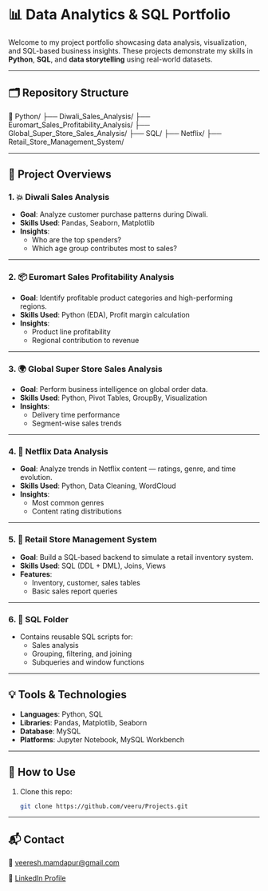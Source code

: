 # 📊 Data Analytics & SQL Portfolio

Welcome to my project portfolio showcasing data analysis, visualization, and SQL-based business insights. These projects demonstrate my skills in **Python**, **SQL**, and **data storytelling** using real-world datasets.

---

## 🗂️ Repository Structure

📁 Python/
├── Diwali_Sales_Analysis/
├── Euromart_Sales_Profitability_Analysis/
├── Global_Super_Store_Sales_Analysis/
├── SQL/
├── Netflix/
├── Retail_Store_Management_System/

---

## 🧠 Project Overviews

### 1. 💥 Diwali Sales Analysis
- **Goal**: Analyze customer purchase patterns during Diwali.
- **Skills Used**: Pandas, Seaborn, Matplotlib
- **Insights**:
  - Who are the top spenders?
  - Which age group contributes most to sales?

---

### 2. 📦 Euromart Sales Profitability Analysis
- **Goal**: Identify profitable product categories and high-performing regions.
- **Skills Used**: Python (EDA), Profit margin calculation
- **Insights**:
  - Product line profitability
  - Regional contribution to revenue

---

### 3. 🌍 Global Super Store Sales Analysis
- **Goal**: Perform business intelligence on global order data.
- **Skills Used**: Python, Pivot Tables, GroupBy, Visualization
- **Insights**:
  - Delivery time performance
  - Segment-wise sales trends

---

### 4. 🧠 Netflix Data Analysis
- **Goal**: Analyze trends in Netflix content — ratings, genre, and time evolution.
- **Skills Used**: Python, Data Cleaning, WordCloud
- **Insights**:
  - Most common genres
  - Content rating distributions

---

### 5. 🏪 Retail Store Management System
- **Goal**: Build a SQL-based backend to simulate a retail inventory system.
- **Skills Used**: SQL (DDL + DML), Joins, Views
- **Features**:
  - Inventory, customer, sales tables
  - Basic sales report queries

---

### 6. 🧾 SQL Folder
- Contains reusable SQL scripts for:
  - Sales analysis
  - Grouping, filtering, and joining
  - Subqueries and window functions

---

## 💡 Tools & Technologies

- **Languages**: Python, SQL  
- **Libraries**: Pandas, Matplotlib, Seaborn  
- **Database**: MySQL  
- **Platforms**: Jupyter Notebook, MySQL Workbench  

---

## 📌 How to Use

1. Clone this repo:
   ```bash
   git clone https://github.com/veeru/Projects.git

---

## 📬 Contact
📧 veeresh.mamdapur@gmail.com

💼 [LinkedIn Profile](https://www.linkedin.com/in/veeresh-mamdapur/)




